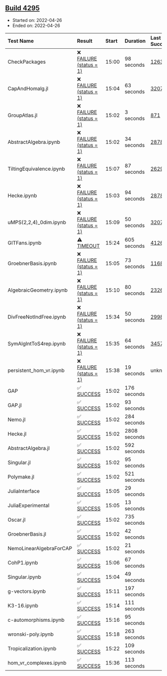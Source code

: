 ## [Build 4295](https://oscarci.mathematik.uni-kl.de/job/oscar-stable/4295/)

* Started on: 2022-04-26
* Ended on: 2022-04-26

| Test Name    | Result | Start | Duration | Last Success | First Failure |
|:-------------|:-------|:------|:---------|:-------------|:--------------|
| CheckPackages | ❌ [FAILURE (status = 1)](https://oscarci.mathematik.uni-kl.de/job/oscar-stable/4295/artifact/logs/build-4295/CheckPackages.log) | 15:00 | 98 seconds | [1263](https://oscarci.mathematik.uni-kl.de/job/oscar-stable/1263/) | [1264](https://oscarci.mathematik.uni-kl.de/job/oscar-stable/1264/) |
| CapAndHomalg.jl | ❌ [FAILURE (status = 1)](https://oscarci.mathematik.uni-kl.de/job/oscar-stable/4295/artifact/logs/build-4295/CapAndHomalg.jl.log) | 15:04 | 63 seconds | [3207](https://oscarci.mathematik.uni-kl.de/job/oscar-stable/3207/) | [3208](https://oscarci.mathematik.uni-kl.de/job/oscar-stable/3208/) |
| GroupAtlas.jl | ❌ [FAILURE (status = 1)](https://oscarci.mathematik.uni-kl.de/job/oscar-stable/4295/artifact/logs/build-4295/GroupAtlas.jl.log) | 15:02 | 3 seconds | [871](https://oscarci.mathematik.uni-kl.de/job/oscar-stable/871/) | [872](https://oscarci.mathematik.uni-kl.de/job/oscar-stable/872/) |
| AbstractAlgebra.ipynb | ❌ [FAILURE (status = 1)](https://oscarci.mathematik.uni-kl.de/job/oscar-stable/4295/artifact/logs/build-4295/AbstractAlgebra.ipynb.log) | 15:02 | 34 seconds | [2878](https://oscarci.mathematik.uni-kl.de/job/oscar-stable/2878/) | [2879](https://oscarci.mathematik.uni-kl.de/job/oscar-stable/2879/) |
| TiltingEquivalence.ipynb | ❌ [FAILURE (status = 1)](https://oscarci.mathematik.uni-kl.de/job/oscar-stable/4295/artifact/logs/build-4295/TiltingEquivalence.ipynb.log) | 15:07 | 87 seconds | [2629](https://oscarci.mathematik.uni-kl.de/job/oscar-stable/2629/) | [2630](https://oscarci.mathematik.uni-kl.de/job/oscar-stable/2630/) |
| Hecke.ipynb | ❌ [FAILURE (status = 1)](https://oscarci.mathematik.uni-kl.de/job/oscar-stable/4295/artifact/logs/build-4295/Hecke.ipynb.log) | 15:03 | 94 seconds | [2878](https://oscarci.mathematik.uni-kl.de/job/oscar-stable/2878/) | [2879](https://oscarci.mathematik.uni-kl.de/job/oscar-stable/2879/) |
| uMPS(2,2,4)_0dim.ipynb | ❌ [FAILURE (status = 1)](https://oscarci.mathematik.uni-kl.de/job/oscar-stable/4295/artifact/logs/build-4295/uMPS-2-2-4-_0dim.ipynb.log) | 15:09 | 50 seconds | [3207](https://oscarci.mathematik.uni-kl.de/job/oscar-stable/3207/) | [3208](https://oscarci.mathematik.uni-kl.de/job/oscar-stable/3208/) |
| GITFans.ipynb | ⚠ [TIMEOUT](https://oscarci.mathematik.uni-kl.de/job/oscar-stable/4295/artifact/logs/build-4295/GITFans.ipynb.log) | 15:24 | 605 seconds | [4126](https://oscarci.mathematik.uni-kl.de/job/oscar-stable/4126/) | [4127](https://oscarci.mathematik.uni-kl.de/job/oscar-stable/4127/) |
| GroebnerBasis.ipynb | ❌ [FAILURE (status = 1)](https://oscarci.mathematik.uni-kl.de/job/oscar-stable/4295/artifact/logs/build-4295/GroebnerBasis.ipynb.log) | 15:05 | 73 seconds | [1168](https://oscarci.mathematik.uni-kl.de/job/oscar-stable/1168/) | [1169](https://oscarci.mathematik.uni-kl.de/job/oscar-stable/1169/) |
| AlgebraicGeometry.ipynb | ❌ [FAILURE (status = 1)](https://oscarci.mathematik.uni-kl.de/job/oscar-stable/4295/artifact/logs/build-4295/AlgebraicGeometry.ipynb.log) | 15:10 | 80 seconds | [2326](https://oscarci.mathematik.uni-kl.de/job/oscar-stable/2326/) | [2327](https://oscarci.mathematik.uni-kl.de/job/oscar-stable/2327/) |
| DivFreeNotIndFree.ipynb | ❌ [FAILURE (status = 1)](https://oscarci.mathematik.uni-kl.de/job/oscar-stable/4295/artifact/logs/build-4295/DivFreeNotIndFree.ipynb.log) | 15:34 | 50 seconds | [2998](https://oscarci.mathematik.uni-kl.de/job/oscar-stable/2998/) | [2999](https://oscarci.mathematik.uni-kl.de/job/oscar-stable/2999/) |
| SymAlgIntToS4rep.ipynb | ❌ [FAILURE (status = 1)](https://oscarci.mathematik.uni-kl.de/job/oscar-stable/4295/artifact/logs/build-4295/SymAlgIntToS4rep.ipynb.log) | 15:35 | 64 seconds | [3457](https://oscarci.mathematik.uni-kl.de/job/oscar-stable/3457/) | [3458](https://oscarci.mathematik.uni-kl.de/job/oscar-stable/3458/) |
| persistent_hom_vr.ipynb | ❌ [FAILURE (status = 1)](https://oscarci.mathematik.uni-kl.de/job/oscar-stable/4295/artifact/logs/build-4295/persistent_hom_vr.ipynb.log) | 15:38 | 19 seconds | unknown | unknown |
| GAP | ✅ [SUCCESS](https://oscarci.mathematik.uni-kl.de/job/oscar-stable/4295/artifact/logs/build-4295/GAP.log) | 15:02 | 176 seconds |  |  |
| GAP.jl | ✅ [SUCCESS](https://oscarci.mathematik.uni-kl.de/job/oscar-stable/4295/artifact/logs/build-4295/GAP.jl.log) | 15:02 | 93 seconds |  |  |
| Nemo.jl | ✅ [SUCCESS](https://oscarci.mathematik.uni-kl.de/job/oscar-stable/4295/artifact/logs/build-4295/Nemo.jl.log) | 15:02 | 284 seconds |  |  |
| Hecke.jl | ✅ [SUCCESS](https://oscarci.mathematik.uni-kl.de/job/oscar-stable/4295/artifact/logs/build-4295/Hecke.jl.log) | 15:02 | 2808 seconds |  |  |
| AbstractAlgebra.jl | ✅ [SUCCESS](https://oscarci.mathematik.uni-kl.de/job/oscar-stable/4295/artifact/logs/build-4295/AbstractAlgebra.jl.log) | 15:02 | 592 seconds |  |  |
| Singular.jl | ✅ [SUCCESS](https://oscarci.mathematik.uni-kl.de/job/oscar-stable/4295/artifact/logs/build-4295/Singular.jl.log) | 15:02 | 95 seconds |  |  |
| Polymake.jl | ✅ [SUCCESS](https://oscarci.mathematik.uni-kl.de/job/oscar-stable/4295/artifact/logs/build-4295/Polymake.jl.log) | 15:02 | 521 seconds |  |  |
| JuliaInterface | ✅ [SUCCESS](https://oscarci.mathematik.uni-kl.de/job/oscar-stable/4295/artifact/logs/build-4295/JuliaInterface.log) | 15:05 | 29 seconds |  |  |
| JuliaExperimental | ✅ [SUCCESS](https://oscarci.mathematik.uni-kl.de/job/oscar-stable/4295/artifact/logs/build-4295/JuliaExperimental.log) | 15:05 | 13 seconds |  |  |
| Oscar.jl | ✅ [SUCCESS](https://oscarci.mathematik.uni-kl.de/job/oscar-stable/4295/artifact/logs/build-4295/Oscar.jl.log) | 15:02 | 735 seconds |  |  |
| GroebnerBasis.jl | ✅ [SUCCESS](https://oscarci.mathematik.uni-kl.de/job/oscar-stable/4295/artifact/logs/build-4295/GroebnerBasis.jl.log) | 15:02 | 42 seconds |  |  |
| NemoLinearAlgebraForCAP | ✅ [SUCCESS](https://oscarci.mathematik.uni-kl.de/job/oscar-stable/4295/artifact/logs/build-4295/NemoLinearAlgebraForCAP.log) | 15:02 | 21 seconds |  |  |
| CohP1.ipynb | ✅ [SUCCESS](https://oscarci.mathematik.uni-kl.de/job/oscar-stable/4295/artifact/logs/build-4295/CohP1.ipynb.log) | 15:06 | 67 seconds |  |  |
| Singular.ipynb | ✅ [SUCCESS](https://oscarci.mathematik.uni-kl.de/job/oscar-stable/4295/artifact/logs/build-4295/Singular.ipynb.log) | 15:04 | 49 seconds |  |  |
| g-vectors.ipynb | ✅ [SUCCESS](https://oscarci.mathematik.uni-kl.de/job/oscar-stable/4295/artifact/logs/build-4295/g-vectors.ipynb.log) | 15:11 | 197 seconds |  |  |
| K3-16.ipynb | ✅ [SUCCESS](https://oscarci.mathematik.uni-kl.de/job/oscar-stable/4295/artifact/logs/build-4295/K3-16.ipynb.log) | 15:14 | 111 seconds |  |  |
| c-automorphisms.ipynb | ✅ [SUCCESS](https://oscarci.mathematik.uni-kl.de/job/oscar-stable/4295/artifact/logs/build-4295/c-automorphisms.ipynb.log) | 15:16 | 95 seconds |  |  |
| wronski-poly.ipynb | ✅ [SUCCESS](https://oscarci.mathematik.uni-kl.de/job/oscar-stable/4295/artifact/logs/build-4295/wronski-poly.ipynb.log) | 15:18 | 263 seconds |  |  |
| Tropicalization.ipynb | ✅ [SUCCESS](https://oscarci.mathematik.uni-kl.de/job/oscar-stable/4295/artifact/logs/build-4295/Tropicalization.ipynb.log) | 15:22 | 109 seconds |  |  |
| hom_vr_complexes.ipynb | ✅ [SUCCESS](https://oscarci.mathematik.uni-kl.de/job/oscar-stable/4295/artifact/logs/build-4295/hom_vr_complexes.ipynb.log) | 15:36 | 113 seconds |  |  |
